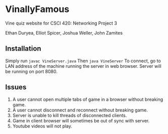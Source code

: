 # VinallyFamous

Vine quiz website for CSCI 420: Networking Project 3

Ethan Duryea, Elliot Spicer, Joshua Weller, John Zamites

## Installation

Simply run `javac VineServer.java`
Then `java VineServer`
To connect, go to LAN address of the machine running the server in web browser. Server will be running on port 8080.
## Issues

1. A user cannot open multiple tabs of game in a browser without breaking game.
2. A user cannot disconnect and reconnect without breaking game.
3. Server is unable to kill threads of disconnected clients.
4. Game in client browser will sometimes be out of sync with server.
5. Youtube videos will not play.

